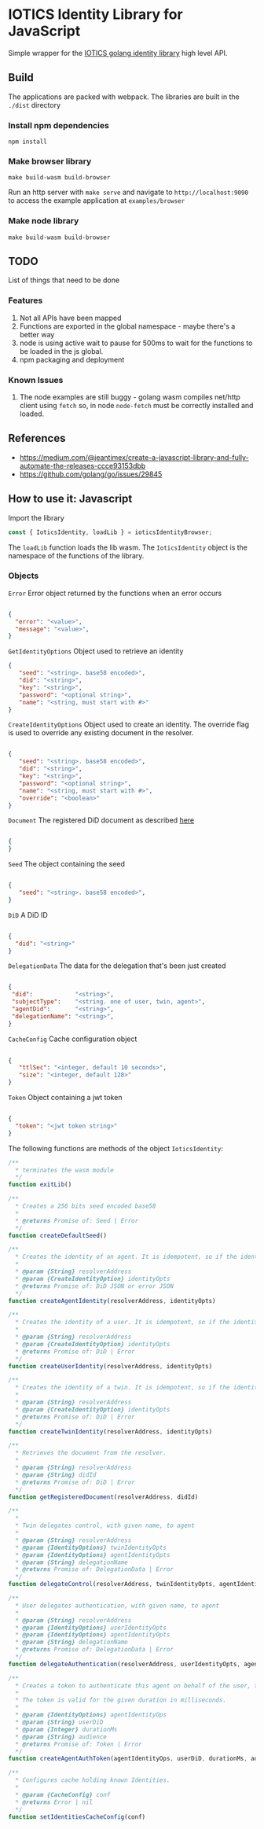 # IOTICS Identity Library for JavaScript

Simple wrapper for the [IOTICS golang identity library](https://github.com/Iotic-Labs/iotics-identity-go)  high level API.

## Build

The applications are packed with webpack. The libraries are built in the `./dist` directory

### Install npm dependencies

```shell
npm install
```

### Make browser library

```shell
make build-wasm build-browser
```

Run an http server with `make serve` and navigate to `http://localhost:9090` to access the example application at `examples/browser`

### Make node library

```shell
make build-wasm build-browser
```

## TODO

List of things that need to be done

### Features

1. Not all APIs have been mapped
2. Functions are exported in the global namespace - maybe there's a better way
3. node is using active wait to pause for 500ms to wait for the functions to be loaded in the js global.
4. npm packaging and deployment

### Known Issues

1. The node examples are still buggy - golang wasm compiles net/http client using `fetch` so, in node `node-fetch` must be correctly installed and loaded.

## References

- https://medium.com/@jeantimex/create-a-javascript-library-and-fully-automate-the-releases-ccce93153dbb
- https://github.com/golang/go/issues/29845

## How to use it: Javascript

Import the library

```javascript
const { IoticsIdentity, loadLib } = ioticsIdentityBrowser;
```

The `loadLib` function loads the lib wasm. The `IoticsIdentity` object is the namespace of the functions of the library.

### Objects

`Error` Error object returned by the functions when an error occurs

```json

{
  "error": "<value>",
  "message": "<value>",
}
```

`GetIdentityOptions` Object used to retrieve an identity

```json
{
   "seed": "<string>. base58 encoded>",
   "did": "<string>",
   "key": "<string>",
   "password": "<optional string>",
   "name": "<string, must start with #>"
}
```

`CreateIdentityOptions` Object used to create an identity. The override flag is used to override any existing document in the resolver.

```json 

{
   "seed": "<string>. base58 encoded>",
   "did": "<string>",
   "key": "<string>",
   "password": "<optional string>",
   "name": "<string, must start with #>",
   "override": "<boolean>"
}
```

`Document` The registered DiD document as described [here](https://github.com/Iotic-Labs/iotics-identity-go/blob/3ebc587960d15fa86ddb12c66dfbec711fec5e8a/pkg/register/document.go#L54)

```json

{
}

```

`Seed` The object containing the seed

```json

{
   "seed": "<string>. base58 encoded>",
} 

```

`DiD` A DiD ID

```json

{
  "did": "<string>"
} 

```

`DelegationData` The data for the delegation that's been just created

```json

{
 "did":            "<string>",
 "subjectType":    "<string. one of user, twin, agent>",
 "agentDid":       "<string>",
 "delegationName": "<string>", 
} 

```

`CacheConfig` Cache configuration object

```json
 
{
   "ttlSec": "<integer, default 10 seconds>",
   "size": "<integer, default 128>"
}

```

`Token` Object containing a jwt token

```json

{
  "token": "<jwt token string>"
}
```

The following functions are methods of the object `IoticsIdentity`:

```javascript
/**
  * terminates the wasm module
  */
function exitLib() 

/**
  * Creates a 256 bits seed encoded base58
  *
  * @returns Promise of: Seed | Error
  */
function createDefaultSeed()

/**
  * Creates the identity of an agent. It is idempotent, so if the identity exists, it won't be created, unless the option "override" is specified.
  * 
  * @param {String} resolverAddress
  * @param {CreateIdentityOption} identityOpts
  * @returns Promise of: DiD JSON or error JSON
  */
function createAgentIdentity(resolverAddress, identityOpts)

/**
  * Creates the identity of a user. It is idempotent, so if the identity exists, it won't be created, unless the option "override" is specified.
  * 
  * @param {String} resolverAddress
  * @param {CreateIdentityOption} identityOpts
  * @returns Promise of: DiD | Error
  */
function createUserIdentity(resolverAddress, identityOpts)

/**
  * Creates the identity of a twin. It is idempotent, so if the identity exists, it won't be created, unless the option "override" is specified.
  *
  * @param {String} resolverAddress
  * @param {CreateIdentityOption} identityOpts
  * @returns Promise of: DiD | Error
  */
function createTwinIdentity(resolverAddress, identityOpts)

/**
  * Retrieves the document from the resolver. 
  * 
  * @param {String} resolverAddress
  * @param {String} didId
  * @returns Promise of: DiD | Error
  */
function getRegisteredDocument(resolverAddress, didId) 

/**
  * 
  * Twin delegates control, with given name, to agent 
  * 
  * @param {String} resolverAddress 
  * @param {IdentityOptions} twinIdentityOpts 
  * @param {IdentityOptions} agentIdentityOpts 
  * @param {String} delegationName 
  * @returns Promise of: DelegationData | Error
  */
function delegateControl(resolverAddress, twinIdentityOpts, agentIdentityOpts, delegationName)

/**
  * User delegates authentication, with given name, to agent 
  * 
  * @param {String} resolverAddress 
  * @param {IdentityOptions} userIdentityOpts 
  * @param {IdentityOptions} agentIdentityOpts 
  * @param {String} delegationName 
  * @returns Promise of: DelegationData | Error
  */
function delegateAuthentication(resolverAddress, userIdentityOpts, agentIdentityOpts, delegationName)

/**
  * Creates a token to authenticate this agent on behalf of the user, to the "audience" endpoint. 
  * 
  * The token is valid for the given duration in milliseconds.
  * 
  * @param {IdentityOptions} agentIdentityOps 
  * @param {String} userDiD 
  * @param {Integer} durationMs 
  * @param {String} audience 
  * @returns Promise of: Token | Error
  */
function createAgentAuthToken(agentIdentityOps, userDiD, durationMs, audience) 

/** 
  * Configures cache holding known Identities. 
  * 
  * @param {CacheConfig} conf 
  * @returns Error | nil 
  */
function setIdentitiesCacheConfig(conf)

```